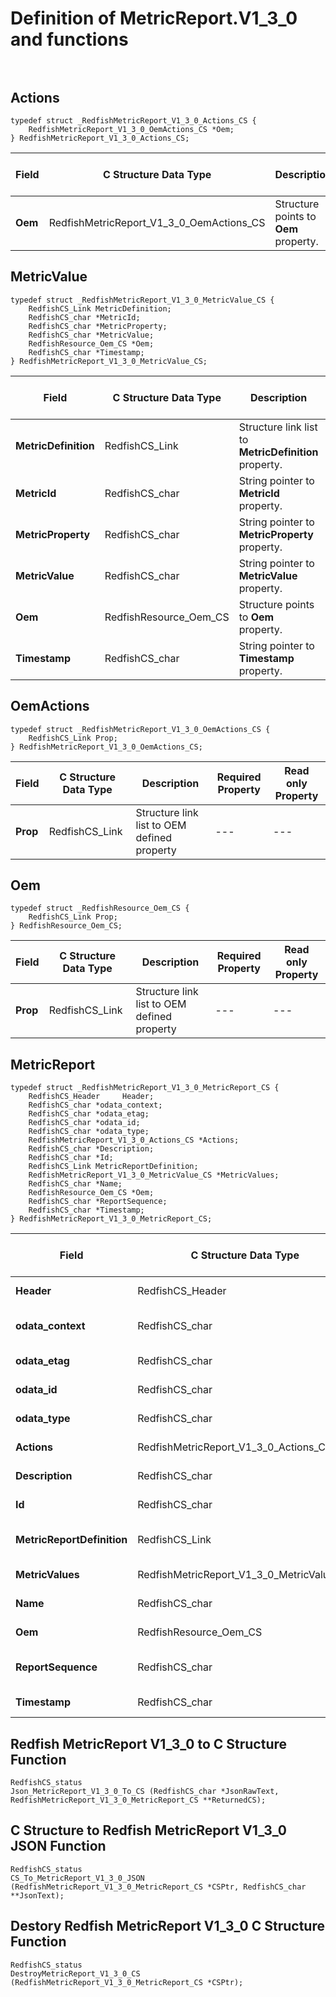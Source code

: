 # Definition of MetricReport.V1_3_0 and functions<br><br>

## Actions
    typedef struct _RedfishMetricReport_V1_3_0_Actions_CS {
        RedfishMetricReport_V1_3_0_OemActions_CS *Oem;
    } RedfishMetricReport_V1_3_0_Actions_CS;

|Field |C Structure Data Type|Description |Required Property|Read only Property
| ---  | --- | --- | --- | ---
|**Oem**|RedfishMetricReport_V1_3_0_OemActions_CS| Structure points to **Oem** property.| No| No


## MetricValue
    typedef struct _RedfishMetricReport_V1_3_0_MetricValue_CS {
        RedfishCS_Link MetricDefinition;
        RedfishCS_char *MetricId;
        RedfishCS_char *MetricProperty;
        RedfishCS_char *MetricValue;
        RedfishResource_Oem_CS *Oem;
        RedfishCS_char *Timestamp;
    } RedfishMetricReport_V1_3_0_MetricValue_CS;

|Field |C Structure Data Type|Description |Required Property|Read only Property
| ---  | --- | --- | --- | ---
|**MetricDefinition**|RedfishCS_Link| Structure link list to **MetricDefinition** property.| No| Yes
|**MetricId**|RedfishCS_char| String pointer to **MetricId** property.| No| Yes
|**MetricProperty**|RedfishCS_char| String pointer to **MetricProperty** property.| No| Yes
|**MetricValue**|RedfishCS_char| String pointer to **MetricValue** property.| No| Yes
|**Oem**|RedfishResource_Oem_CS| Structure points to **Oem** property.| No| No
|**Timestamp**|RedfishCS_char| String pointer to **Timestamp** property.| No| Yes


## OemActions
    typedef struct _RedfishMetricReport_V1_3_0_OemActions_CS {
        RedfishCS_Link Prop;
    } RedfishMetricReport_V1_3_0_OemActions_CS;

|Field |C Structure Data Type|Description |Required Property|Read only Property
| ---  | --- | --- | --- | ---
|**Prop**|RedfishCS_Link| Structure link list to OEM defined property| ---| ---


## Oem
    typedef struct _RedfishResource_Oem_CS {
        RedfishCS_Link Prop;
    } RedfishResource_Oem_CS;

|Field |C Structure Data Type|Description |Required Property|Read only Property
| ---  | --- | --- | --- | ---
|**Prop**|RedfishCS_Link| Structure link list to OEM defined property| ---| ---


## MetricReport
    typedef struct _RedfishMetricReport_V1_3_0_MetricReport_CS {
        RedfishCS_Header     Header;
        RedfishCS_char *odata_context;
        RedfishCS_char *odata_etag;
        RedfishCS_char *odata_id;
        RedfishCS_char *odata_type;
        RedfishMetricReport_V1_3_0_Actions_CS *Actions;
        RedfishCS_char *Description;
        RedfishCS_char *Id;
        RedfishCS_Link MetricReportDefinition;
        RedfishMetricReport_V1_3_0_MetricValue_CS *MetricValues;
        RedfishCS_char *Name;
        RedfishResource_Oem_CS *Oem;
        RedfishCS_char *ReportSequence;
        RedfishCS_char *Timestamp;
    } RedfishMetricReport_V1_3_0_MetricReport_CS;

|Field |C Structure Data Type|Description |Required Property|Read only Property
| ---  | --- | --- | --- | ---
|**Header**|RedfishCS_Header|Redfish C structure header|---|---
|**odata_context**|RedfishCS_char| String pointer to **@odata.context** property.| No| No
|**odata_etag**|RedfishCS_char| String pointer to **@odata.etag** property.| No| No
|**odata_id**|RedfishCS_char| String pointer to **@odata.id** property.| Yes| No
|**odata_type**|RedfishCS_char| String pointer to **@odata.type** property.| Yes| No
|**Actions**|RedfishMetricReport_V1_3_0_Actions_CS| Structure points to **Actions** property.| No| No
|**Description**|RedfishCS_char| String pointer to **Description** property.| No| Yes
|**Id**|RedfishCS_char| String pointer to **Id** property.| Yes| Yes
|**MetricReportDefinition**|RedfishCS_Link| Structure link list to **MetricReportDefinition** property.| No| Yes
|**MetricValues**|RedfishMetricReport_V1_3_0_MetricValue_CS| Structure points to **MetricValues** property.| No| No
|**Name**|RedfishCS_char| String pointer to **Name** property.| Yes| Yes
|**Oem**|RedfishResource_Oem_CS| Structure points to **Oem** property.| No| No
|**ReportSequence**|RedfishCS_char| String pointer to **ReportSequence** property.| No| Yes
|**Timestamp**|RedfishCS_char| String pointer to **Timestamp** property.| No| Yes
## Redfish MetricReport V1_3_0 to C Structure Function
    RedfishCS_status
    Json_MetricReport_V1_3_0_To_CS (RedfishCS_char *JsonRawText, RedfishMetricReport_V1_3_0_MetricReport_CS **ReturnedCS);

## C Structure to Redfish MetricReport V1_3_0 JSON Function
    RedfishCS_status
    CS_To_MetricReport_V1_3_0_JSON (RedfishMetricReport_V1_3_0_MetricReport_CS *CSPtr, RedfishCS_char **JsonText);

## Destory Redfish MetricReport V1_3_0 C Structure Function
    RedfishCS_status
    DestroyMetricReport_V1_3_0_CS (RedfishMetricReport_V1_3_0_MetricReport_CS *CSPtr);

